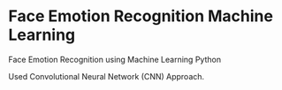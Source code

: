 

# Face Emotion Recognition Machine Learning
Face Emotion Recognition using Machine Learning Python

Used Convolutional Neural Network (CNN) Approach.

